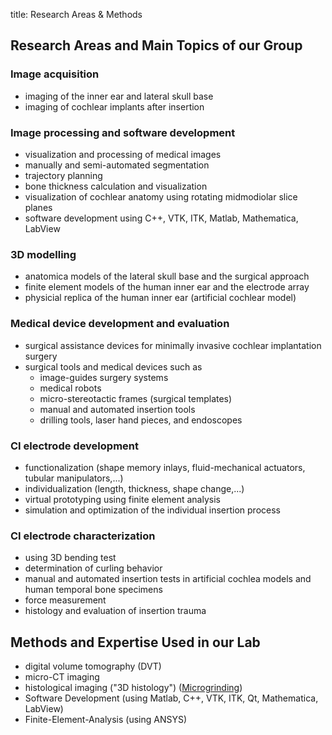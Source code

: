 title: Research Areas & Methods

## Research Areas and Main Topics of our Group

### Image acquisition

-   imaging of the inner ear and lateral skull base
-   imaging of cochlear implants after insertion

### Image processing and software development

-   visualization and processing of medical images
-   manually and semi-automated segmentation
-   trajectory planning
-   bone thickness calculation and visualization
-   visualization of cochlear anatomy using rotating midmodiolar slice planes
-   software development using C++, VTK, ITK, Matlab, Mathematica, LabView

### 3D modelling

-   anatomica models of the lateral skull base and the surgical approach
-   finite element models of the human inner ear and the electrode array
-   physicial replica of the human inner ear (artificial cochlear model)

### Medical device development and evaluation 

-   surgical assistance devices for minimally invasive cochlear implantation surgery
-   surgical tools and medical devices such as
    - image-guides surgery systems
    - medical robots
    - micro-stereotactic frames (surgical templates)
    - manual and automated insertion tools
    - drilling tools, laser hand pieces, and endoscopes

### CI electrode development

-   functionalization (shape memory inlays, fluid-mechanical actuators, tubular manipulators,...)
-   individualization (length, thickness, shape change,...)
-   virtual prototyping using finite element analysis
-   simulation and optimization of the individual insertion process

### CI electrode characterization

-   using 3D bending test
-   determination of curling behavior
-   manual and automated insertion tests in artificial cochlea models and human temporal bone specimens
-   force measurement
-   histology and evaluation of insertion trauma

## Methods and Expertise Used in our Lab

-   digital volume tomography (DVT)
-   micro-CT imaging
-   histological imaging ("3D histology") ([Microgrinding](http://www.vianna.de/01_workgroups/majdani/methods/microgrinding.html "Microgrinding"))
-   Software Development (using Matlab, C++, VTK, ITK, Qt, Mathematica, LabView)
-   Finite-Element-Analysis (using ANSYS)

